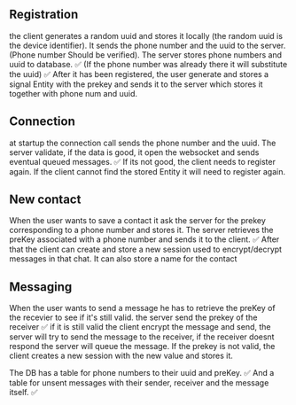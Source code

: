 ## Registration
the client generates a random uuid and stores it locally (the random uuid is the device identifier). 
It sends the phone number and the uuid to the server. (Phone number Should be verified). 
The server stores phone numbers and uuid to database. ✅
(If the phone number was already there it will substitute the uuid) ✅
After it has been registered, the user generate and stores a signal Entity with the prekey 
and sends it to the server which stores it together with phone num and uuid.

## Connection
at startup the connection call sends the phone number and the uuid. 
The server validate, if the data is good, it open the websocket and sends eventual queued messages. ✅
If its not good, the client needs to register again. 
If the client cannot find the stored Entity it will need to register again.

## New contact
When the user wants to save a contact it ask the server for the prekey corresponding to a phone number and stores it.
The server retrieves the preKey associated with a phone number and sends it to the client. ✅
After that the client can create and store a new session used to encrypt/decrypt messages in that chat. 
It can also store a name for the contact

## Messaging
When the user wants to send a message he has to retrieve the preKey of the recevier to see if it's still valid.
the server send the prekey of the receiver ✅ 
if it is still valid the client encrypt the message and send, 
the server will try to send the message to the receiver, 
if the receiver doesnt respond the server will queue the message.
If the prekey is not valid, the client creates a new session with the new value and stores it.

The DB has a table for phone numbers to their uuid and preKey. ✅
And a table for unsent messages with their sender, receiver and the message itself. ✅
